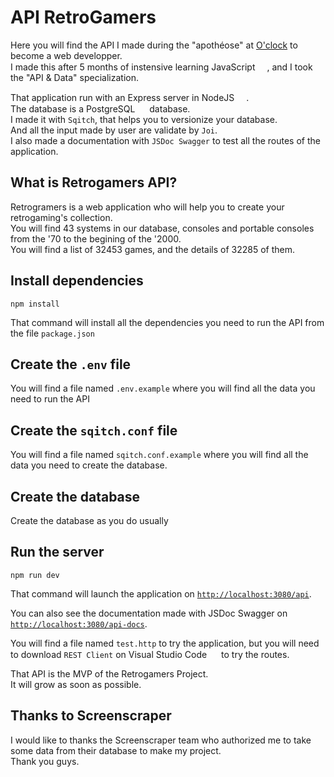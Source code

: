 # API RetroGamers

Here you will find the API I made during the "apothéose" at [O'clock](https://oclock.io/) to become a web developper.  
I made this after 5 months of instensive learning JavaScript <img width="15px" src="https://cdn.jsdelivr.net/gh/devicons/devicon/icons/javascript/javascript-original.svg" />, and I took the "API & Data" specialization.

That application run with an Express server in NodeJS <img width="15px" src="https://cdn.jsdelivr.net/gh/devicons/devicon/icons/nodejs/nodejs-original.svg" />.  
The database is a PostgreSQL <img width="15px" src="https://cdn.jsdelivr.net/gh/devicons/devicon/icons/postgresql/postgresql-original.svg" /> database.  
I made it with `Sqitch`, that helps you to versionize your database.  
And all the input made by user are validate by `Joi`.  
I also made a documentation with `JSDoc Swagger` to test all the routes of the application.

## What is Retrogamers API?

Retrogramers is a web application who will help you to create your retrogaming's collection.  
You will find 43 systems in our database, consoles and portable consoles from the '70 to the begining of the '2000.  
You will find a list of 32453 games, and the details of 32285 of them.

## Install dependencies

```shell
npm install
```

That command will install all the dependencies you need to run the API from the file `package.json`

## Create the `.env` file

You will find a file named `.env.example` where you will find all the data you need to run the API

## Create the `sqitch.conf` file

You will find a file named `sqitch.conf.example` where you will find all the data you need to create the database.

## Create the database

Create the database as you do usually

## Run the server

```shell
npm run dev
```

That command will launch the application on [`http://localhost:3080/api`](http://localhost:3080/api).

You can also see the documentation made with JSDoc Swagger on [`http://localhost:3080/api-docs`](http://localhost:3080/api-docs).  

You will find a file named `test.http` to try the application, but you will need to download `REST Client` on Visual Studio Code <img width="15px" src="https://cdn.jsdelivr.net/gh/devicons/devicon/icons/vscode/vscode-original.svg" /> to try the routes.

That API is the MVP of the Retrogamers Project.  
It will grow as soon as possible.
  
## Thanks to Screenscraper

I would like to thanks the Screenscraper team who authorized me to take some data from their database to make my project.  
Thank you guys.
